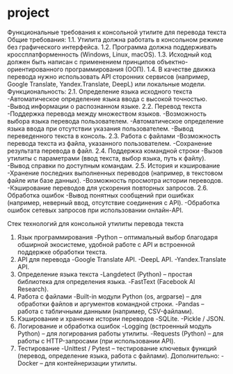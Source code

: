 # project
Функциональные требования к консольной утилите для перевода текста
Общие требования:
1.1. Утилита должна работать в консольном режиме без графического интерфейса.
1.2. Программа должна поддерживать кроссплатформенность (Windows, Linux, macOS).
1.3. Исходный код должен быть написан с применением принципов объектно-ориентированного программирования (ООП).
1.4. В качестве движка перевода нужно использовать API сторонних сервисов (например, Google Translate, Yandex.Translate, DeepL) или локальные модели.
Функциональность:
2.1. Определение языка исходного текста
-Автоматическое определение языка ввода с высокой точностью.
-Вывод информации о распознанном языке.
2.2. Перевод текста
-Поддержка перевода между множеством языков.
-Возможность выбора языка перевода пользователем.
-Автоматическое определение языка ввода при отсутствии указания пользователем.
-Вывод переведенного текста в консоль.
2.3. Работа с файлами
-Возможность перевода текста из файла, указанного пользователем.
-Сохранение результата перевода в файл.
2.4. Поддержка командной строки
-Вызов утилиты с параметрами (ввод текста, выбор языка, путь к файлу).
-Вывод справки по доступным командам.
2.5. История и кэширование
-Хранение последних выполненных переводов (например, в текстовом файле или базе данных).
-Возможность просмотра истории переводов.
-Кэширование переводов для ускорения повторных запросов.
2.6. Обработка ошибок
-Вывод понятных сообщений при ошибках (например, неверный ввод, отсутствие соединения с API).
-Обработка ошибок сетевых запросов при использовании онлайн-API.

Стек технологий для консольной утилиты перевода текста
1. Язык программирования
-Python – оптимальный выбор благодаря обширной экосистеме, удобной работе с API и встроенной поддержке обработки текста.
2. API для перевода
-Google Translate API.
-DeepL API.
-Yandex.Translate API.
3. Определение языка текста
-Langdetect (Python) – простая библиотека для определения языка.
-FastText (Facebook AI Research).
4. Работа с файлами
-Built-in модули Python (os, argparse) – для обработки файлов и аргументов командной строки.
-Pandas – работа с табличными данными (например, CSV-файлами).
5. Кэширование и хранение истории переводов
-SQLite.
-Pickle / JSON.
6. Логирование и обработка ошибок
-Logging (встроенный модуль Python) – для логирования работы утилиты.
-Requests (Python) – для работы с HTTP-запросами (при использовании API).
7. Тестирование
-Unittest / Pytest – тестирование ключевых функций (перевод, определение языка, работа с файлами).
Дополнительно:
-Docker – для контейнеризации утилиты.
